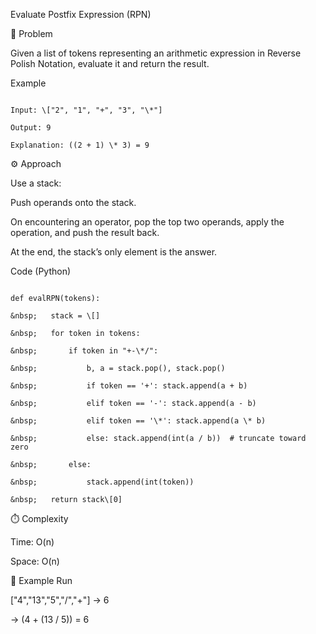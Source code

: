 Evaluate Postfix Expression (RPN)

📘 Problem



Given a list of tokens representing an arithmetic expression in Reverse Polish Notation, evaluate it and return the result.



Example

```

Input: \["2", "1", "+", "3", "\*"]

Output: 9

Explanation: ((2 + 1) \* 3) = 9

```



⚙️ Approach



Use a stack:



Push operands onto the stack.



On encountering an operator, pop the top two operands, apply the operation, and push the result back.



At the end, the stack’s only element is the answer.





Code (Python)

```

def evalRPN(tokens):

&nbsp;   stack = \[]

&nbsp;   for token in tokens:

&nbsp;       if token in "+-\*/":

&nbsp;           b, a = stack.pop(), stack.pop()

&nbsp;           if token == '+': stack.append(a + b)

&nbsp;           elif token == '-': stack.append(a - b)

&nbsp;           elif token == '\*': stack.append(a \* b)

&nbsp;           else: stack.append(int(a / b))  # truncate toward zero

&nbsp;       else:

&nbsp;           stack.append(int(token))

&nbsp;   return stack\[0]

```



⏱️ Complexity



Time: O(n)



Space: O(n)



🧠 Example Run



\["4","13","5","/","+"] → 6

→ (4 + (13 / 5)) = 6





